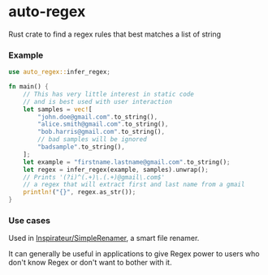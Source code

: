 # auto-regex
Rust crate to find a regex rules that best matches a list of string

### Example
```rust
use auto_regex::infer_regex;

fn main() {
    // This has very little interest in static code 
    // and is best used with user interaction
    let samples = vec![
        "john.doe@gmail.com".to_string(),
        "alice.smith@gmail.com".to_string(),
        "bob.harris@gmail.com".to_string(),
        // bad samples will be ignored
        "badsample".to_string(),
    ];
    let example = "firstname.lastname@gmail.com".to_string();
    let regex = infer_regex(example, samples).unwrap();
    // Prints '(?i)^(.+)\.(.+)@gmail\.com$'
    // a regex that will extract first and last name from a gmail
    println!("{}", regex.as_str());
}
```

### Use cases
Used in [Inspirateur/SimpleRenamer](https://github.com/Inspirateur/SimpleRenamer), a smart file renamer. 

It can generally be useful in applications to give Regex power to users who don't know Regex or don't want to bother with it.